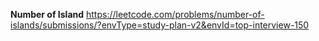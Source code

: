 **Number of Island**
https://leetcode.com/problems/number-of-islands/submissions/?envType=study-plan-v2&envId=top-interview-150
